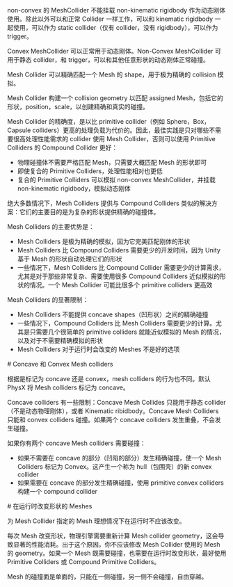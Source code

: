 non-convex 的 MeshCollider 不能挂载 non-kinematic rigidbody 作为动态刚体使用。除此以外可以和正常 Collider 一样工作，可以和 kinematic rigidbody 一起使用，可以作为 static collider（仅有 collider，没有 rigidbody），可以作为 trigger。



Convex MeshCollider 可以正常用于动态刚体。Non-Convex MeshCollider 可用于静态 collider，和 trigger，可以和其他任意形状的动态刚体正常碰撞。



Mesh Collider 可以精确匹配一个 Mesh 的 shape，用于极为精确的 collision 模拟。



Mesh Collider 构建一个 collision geometry 以匹配 assigned Mesh，包括它的形状，position，scale，以创建精确和真实的碰撞。



Mesh Collider 的精确度，是以比 primitive collider（例如 Sphere，Box，Capsule colliders）更高的处理负载为代价的。因此，最佳实践是只对哪些不需要很高处理性能需求的 collider 使用 Mesh Collider，否则可以使用 Primitive Colliders 的 Compound Collider 更好：



* 物理碰撞体不需要严格匹配 Mesh，只需要大概匹配 Mesh 的形状即可
* 即使复合的 Primitive Colliders，处理性能相对也更低
* 复合的 Primitive Colliders 可以模拟 non-convex MeshCollider，并挂载 non-kinematic rigidbody，模拟动态刚体



绝大多数情况下，Mesh Colliders 提供与 Compound Colliders 类似的解决方案：它们的主要目的是为复杂的形状提供精确的碰撞体。



Mesh Colliders 的主要优势是：



* Mesh Colliders 是极为精确的模拟，因为它完美匹配刚体的形状
* Mesh Colliders 比 Compound Colliders 需要更少的开发时间，因为 Unity 基于 Mesh 的形状自动处理它们的形状
* 一些情况下，Mesh Colliders 比 Compound Collider 需要更少的计算需求，尤其是对于那些非常复杂、需要使用很多 Compound Colliders 近似模拟的形状的情况。一个 Mesh Collider 可能比很多个 primitive colliders 更高效



Mesh Colliders 的显著限制：



* Mesh Colliders 不能提供 concave shapes（凹形状）之间的精确碰撞
* 一些情况下，Compound Colliders 比  Mesh Colliders 需要更少的计算。尤其是只需要几个很简单的 primitive colliders 就能近似模拟的 Mesh 的情况，以及对于不需要精确模拟的形状
* Mesh Colliders 对于运行时会改变的 Meshes 不是好的选项



\# Concave 和 Convex Mesh colliders



根据是标记为 concave 还是 convex，mesh colliders 的行为也不同。默认 PhysX 将 Mesh colliders 标记为 concave。



Concave colliders 有一些限制：Concave Mesh Collides 只能用于静态 collider（不是动态物理刚体），或者 Kinematic ribidbody。Concave Mesh Colliders 只能和 convex colliders 碰撞。如果两个 concave colliders 发生重叠，不会发生碰撞。



如果你有两个 concave Mesh colliders 需要碰撞：



* 如果不需要在 concave 的部分（凹陷的部分）发生精确碰撞，使一个 Mesh Colliders 标记为 Convex。这产生一个称为 hull（包围壳）的新 convex collider
* 如果需要在 concave 的部分发生精确碰撞，使用 primitive convex colliders 构建一个 compound collider



\# 在运行时改变形状的 Meshes



为 Mesh Collider 指定的 Mesh 理想情况下在运行时不应该改变。



每次 Mesh 改变形状，物理引擎需要重新计算 Mesh collider geometry，这会导致显著的性能消耗。出于这个原因，你不应该修改  Mesh Collider 使用的 Mesh 的 geometry。如果一个 Mesh 既需要碰撞，也需要在运行时改变形状，最好使用 Primitive Colliders 或 Compound Primitive Colliders。



Mesh 的碰撞面是单面的，只能在一侧碰撞，另一侧不会碰撞，自由穿越。



